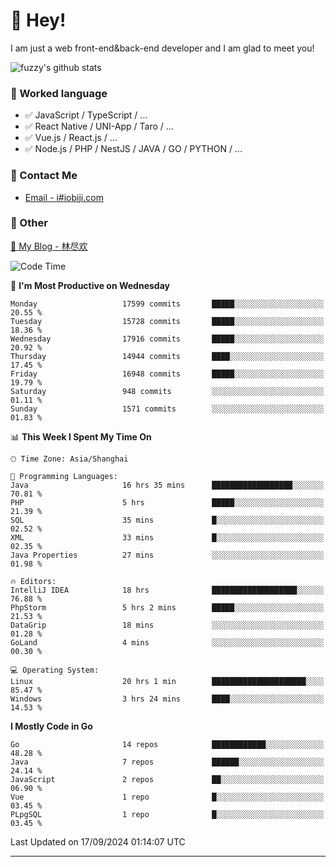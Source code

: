 # 👋 Hey!

I am just a web front-end&back-end developer and I am glad to meet you!

![fuzzy's github stats](https://github-readme-stats.vercel.app/api?username=JaydenForYou&&show_icons=true&&title_color=1abc9c&&icon_color=1abc9c)


### 📝 Worked language

- ✅ JavaScript / TypeScript / ...
- ✅ React Native / UNI-App / Taro / ...
- ✅ Vue.js / React.js / ...
- ✅ Node.js / PHP / NestJS / JAVA / GO / PYTHON / ...

### 📮 Contact Me

- [Email - i#iobiji.com](mailto:i@iobiji.com)


### 🤪 Other

[📌 My Blog - 林尽欢](https://iobiji.com)

<!--START_SECTION:waka-->
![Code Time](http://img.shields.io/badge/Code%20Time-1%2C064%20hrs%2058%20mins-blue)

📅 **I'm Most Productive on Wednesday** 

```text
Monday                   17599 commits       █████░░░░░░░░░░░░░░░░░░░░   20.55 % 
Tuesday                  15728 commits       █████░░░░░░░░░░░░░░░░░░░░   18.36 % 
Wednesday                17916 commits       █████░░░░░░░░░░░░░░░░░░░░   20.92 % 
Thursday                 14944 commits       ████░░░░░░░░░░░░░░░░░░░░░   17.45 % 
Friday                   16948 commits       █████░░░░░░░░░░░░░░░░░░░░   19.79 % 
Saturday                 948 commits         ░░░░░░░░░░░░░░░░░░░░░░░░░   01.11 % 
Sunday                   1571 commits        ░░░░░░░░░░░░░░░░░░░░░░░░░   01.83 % 
```


📊 **This Week I Spent My Time On** 

```text
🕑︎ Time Zone: Asia/Shanghai

💬 Programming Languages: 
Java                     16 hrs 35 mins      ██████████████████░░░░░░░   70.81 % 
PHP                      5 hrs               █████░░░░░░░░░░░░░░░░░░░░   21.39 % 
SQL                      35 mins             █░░░░░░░░░░░░░░░░░░░░░░░░   02.52 % 
XML                      33 mins             █░░░░░░░░░░░░░░░░░░░░░░░░   02.35 % 
Java Properties          27 mins             ░░░░░░░░░░░░░░░░░░░░░░░░░   01.98 % 

🔥 Editors: 
IntelliJ IDEA            18 hrs              ███████████████████░░░░░░   76.88 % 
PhpStorm                 5 hrs 2 mins        █████░░░░░░░░░░░░░░░░░░░░   21.53 % 
DataGrip                 18 mins             ░░░░░░░░░░░░░░░░░░░░░░░░░   01.28 % 
GoLand                   4 mins              ░░░░░░░░░░░░░░░░░░░░░░░░░   00.30 % 

💻 Operating System: 
Linux                    20 hrs 1 min        █████████████████████░░░░   85.47 % 
Windows                  3 hrs 24 mins       ████░░░░░░░░░░░░░░░░░░░░░   14.53 % 
```

**I Mostly Code in Go** 

```text
Go                       14 repos            ████████████░░░░░░░░░░░░░   48.28 % 
Java                     7 repos             ██████░░░░░░░░░░░░░░░░░░░   24.14 % 
JavaScript               2 repos             ██░░░░░░░░░░░░░░░░░░░░░░░   06.90 % 
Vue                      1 repo              █░░░░░░░░░░░░░░░░░░░░░░░░   03.45 % 
PLpgSQL                  1 repo              █░░░░░░░░░░░░░░░░░░░░░░░░   03.45 % 
```




 Last Updated on 17/09/2024 01:14:07 UTC
<!--END_SECTION:waka-->
---
